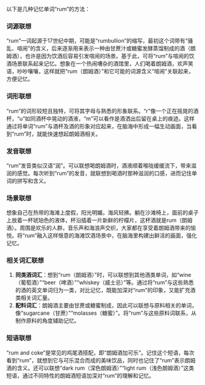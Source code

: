 以下是几种记忆单词“rum”的方法：

### 词源联想
“rum”一词起源于17世纪中期，可能是“rumbullion”的缩写，最初这个词带有“骚乱、喧闹”的含义，后来逐渐用来表示一种由甘蔗汁或糖蜜发酵蒸馏制成的酒（朗姆酒），也许是因为饮酒后容易引发喧闹的场景。基于此，可将“rum”与喧闹的饮酒场景联系起来记忆。想象在一个热闹嘈杂的酒馆里，人们喝着朗姆酒，欢声笑语，吵吵嚷嚷，这样就把“rum（朗姆酒）”和它可能的词源含义“喧闹”关联起来，方便记忆。

### 词形联想
“rum”的词形较短且独特，可将其字母与熟悉的形象联系。“r”像一个正在摇晃的酒杯，“u”如同酒杯中晃动的酒液，“m”可以看作是酒洒出后留在桌上的痕迹。这样通过将单词“rum”与酒杯及酒的形象对应起来，在脑海中形成一幅生动画面，当看到“rum”时，就能快速想起朗姆酒相关。

### 发音联想
“rum”发音类似汉语“润”。可以联想喝朗姆酒时，酒液顺着喉咙缓缓流下，带来滋润的感觉。每次听到“rum”的发音，就联想到喝酒时那种滋润的口感，进而记住单词的拼写和含义。

### 场景联想
想象自己在热带的海滩上度假，阳光明媚，海风轻拂。躺在沙滩椅上，面前的桌子上放着一杯琥珀色的液体，杯沿插着一片新鲜的柠檬片，这杯酒就是rum（朗姆酒）。周围是欢乐的人群，音乐声和海浪声交织，大家都在享受着朗姆酒带来的愉悦。将“rum”融入这样惬意的海滩饮酒场景中，在脑海里构建出鲜活的画面，强化记忆。

### 相关词汇联想
1. **同类酒词汇**：想到“rum（朗姆酒）”时，可以联想到其他酒类单词，如“wine（葡萄酒）”“beer（啤酒）”“whiskey（威士忌）”等。通过将“rum”与这些熟悉的酒的英文单词归为一类，对比记忆，既能加深对“rum”的印象，又能扩充酒类相关词汇量。
2. **配料词汇**：朗姆酒主要由甘蔗或糖蜜制成，因此可以联想与原料相关的单词，像“sugarcane（甘蔗）”“molasses（糖蜜）”。将“rum”与这些原料词联系，从制作原料的角度辅助记忆。

### 短语联想
“rum and coke”是常见的鸡尾酒搭配，即“朗姆酒加可乐”。记住这个短语，每次看到“rum”，就想到它与可乐混合而成的美味饮品，同时也记住了“rum”表示朗姆酒的含义。还可以联想“dark rum（深色朗姆酒）”“light rum（浅色朗姆酒）”这类短语，通过不同特性的朗姆酒短语加深对“rum”的理解和记忆。 